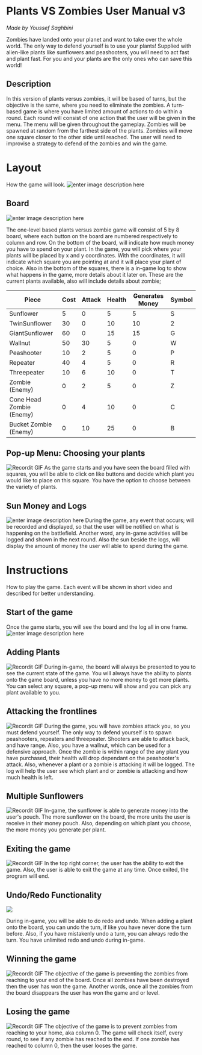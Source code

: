 ﻿# Plants VS Zombies User Manual v3
*Made by Youssef Saghbini*

Zombies have landed onto your planet and want to take over the whole world. The only way to defend yourself is to use your plants! Supplied with alien-like plants like sunflowers and peashooters, you will need to act fast and plant fast. For you and your plants are the only ones who can save this world!

## Description
In this version of plants versus zombies, it will be based of turns, but the objective is the same, where you need to eliminate the zombies. A turn-based game is where you have limited amount of actions to do within a round. Each round will consist of one action that the user will be given in the menu. The menu will be given throughout the gameplay. Zombies will be spawned at random from the farthest side of the plants. Zombies will move one square closer to the other side until reached. The user will need to improvise a strategy to defend of the zombies and win the game.


# Layout
How the game will look.
![enter image description here](https://lh3.googleusercontent.com/BazwFzXxYKVmQo0w-pIxThAkKhHcQTNXKeHezaA1FIo4BJb6nuhYmAyzwsWXb6YEa5u0EG5yGKeiQg)

## Board 
![enter image description here](https://lh3.googleusercontent.com/iU1OhwQxAo-1brvN-Sv8FFfzj9yT31TsmDeDE8dAVdvQU7cHianvpUsA10vT5-ppk4Mxgt9t3ICRCA)

The one-level based plants versus zombie game will consist of 5 by 8 board, where each button on the board are numbered respectively to column and row. On the bottom of the board, will indicate how much money you have to spend on your plant. In the game, you will pick where your plants will be placed by x and y coordinates. With the coordinates, it will indicate which square you are pointing at and it will place your plant of choice. Also in the bottom of the squares, there is a in-game log to show what happens in the game, more details about it later on. These are the current plants available, also will include details about zombie;

| Piece | Cost | Attack | Health | Generates Money | Symbol|
|--|--|--|--|--|--|
|Sunflower|5|0|5|5|S|
|TwinSunflower|30|0|10|10|2|
|GiantSunflower|60|0|15|15|G|
|Wallnut|50|30|5|0|W|
|Peashooter|10|2|5|0|P|
|Repeater|40|4|5|0|R|
|Threepeater|10|6|10|0|T|
|Zombie (Enemy)|0|2|5|0|Z|
|Cone Head Zombie (Enemy)|0|4|10|0|C|
|Bucket Zombie (Enemy)|0|10|25|0|B|
 
## Pop-up Menu: Choosing your plants
![Recordit GIF](http://g.recordit.co/xKiE7NQYBf.gif)
As the game starts and you have seen the board filled with squares, you will be able to click on like buttons and decide which plant you would like to place on this square. You have the option to choose between the variety of plants.

## Sun Money and Logs 
![enter image description here](https://lh3.googleusercontent.com/kQCaU09yC9Wahu0xfUpxUtR3cF7qMw06a3myuC-nqFeR679EYhlmSPbP5Ec4JFKEgiFJ1T113ZSn2A)
During the game, any event that occurs; will be recorded and displayed, so that the user will be notified on what is happening on the battlefield. Another word, any in-game activities will be logged and shown in the next round. Also the sun beside the logs, will display the amount of money the user will able to spend during the game. 

# Instructions
How to play the game. Each event will be shown in short video and described for better understanding.
## Start of the game 
Once the game starts, you will see the board and the log all in one frame. 
![enter image description here](https://lh3.googleusercontent.com/BazwFzXxYKVmQo0w-pIxThAkKhHcQTNXKeHezaA1FIo4BJb6nuhYmAyzwsWXb6YEa5u0EG5yGKeiQg)

## Adding Plants

![Recordit GIF](http://g.recordit.co/xKiE7NQYBf.gif)
During in-game, the board will always be presented to you to see the current state of the game. You will always have the ability to plants onto the game board, unless you have no more money to get more plants. You can select any square, a pop-up menu will show and you can pick any plant available to you. 

## Attacking the frontlines

![Recordit GIF](http://g.recordit.co/zdVnDExT9l.gif)
During the game, you will have zombies attack you, so you must defend yourself. The only way to defend yourself is to spawn peashooters, repeaters and threepeater. Shooters are able to attack back, and have range. Also, you have a wallnut, which can be used for a defensive approach. Once the zombie is within range of the any plant you have purchased, their health will drop dependant on the peashooter's attack. Also, whenever a plant or a zombie is attacking it will be logged. The log will help the user see which plant and or zombie is attacking and how much health is left.

## Multiple Sunflowers

![Recordit GIF](http://g.recordit.co/U4RGJeNl5E.gif)
In-game, the sunflower is able to generate money into the user's pouch. The more sunflower on the board, the more units the user is receive in their money pouch. Also, depending on which plant you choose, the more money you generate per plant.


## Exiting the game

![Recordit GIF](http://g.recordit.co/MEQ6Mr6I3J.gif)
In the top right corner, the user has the ability to exit the game. Also, the user is able to exit the game at any time. Once exited, the program will end.

## Undo/Redo Functionality
![](http://g.recordit.co/P1lGFwKUtu.gif)

During in-game, you will be able to do redo and undo. When adding a plant onto the board, you can undo the turn, if like you have never done the turn before. Also, if you have mistakenly undo a turn, you can always redo the turn. You have unlimited redo and undo during in-game.

## Winning the game 

![Recordit GIF](http://g.recordit.co/vCjLGiGWV7.gif)
The objective of the game is preventing the zombies from reaching to your end of the board. Once all zombies have been destroyed then the user has won the game. Another words, once all the zombies from the board disappears the user has won the game and or level.


## Losing the game
![Recordit GIF](http://g.recordit.co/KWMpT1Fvu0.gif)
The objective of the game is to prevent zombies from reaching to your home, aka column 0. The game will check itself, every round, to see if any zombie has reached to the end. If one zombie has reached to column 0, then the user looses the game.


